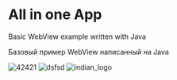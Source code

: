 # All in one App

Basic WebView example written with Java

Базовый пример WebView написанный на Java

![42421](https://user-images.githubusercontent.com/52634082/103921185-ddf8c600-511a-11eb-87da-d4ae2d57914d.PNG)
![dsfsd](https://user-images.githubusercontent.com/52634082/103921188-de915c80-511a-11eb-9374-f67faf2f3ad3.PNG)
![indian_logo](https://user-images.githubusercontent.com/52634082/103921192-df29f300-511a-11eb-97bb-9f6ae586a69f.png)
